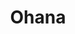 ---
title: Ohana
date: 
draft: false

# descripcion
description : Círculos con turquesa

materials: Plata 925

color: Plateado

dimensions: 1,1cm

code: 01-04-0100

type: "Aros"

categories: []

price: $2.480,00

price_eftvo: $2.105,00

# Images
# first image will be shown in the product page
images:
  # - image: "images/path_to_image"
  # La ubicacion de las imagenes es imagenes/Aros/Aros.Piedras/01-04-0100-ohana
  - image: "./images/aros/piedras/01-04-0100-circulos-con-turquesa_a.jpeg"
  - image: "./images/aros/piedras/01-04-0100-circulos-con-turquesa_b.jpeg"
---